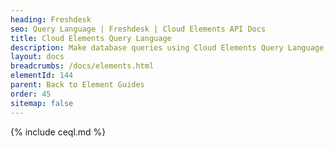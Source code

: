 ```yaml
---
heading: Freshdesk
seo: Query Language | Freshdesk | Cloud Elements API Docs
title: Cloud Elements Query Language
description: Make database queries using Cloud Elements Query Language.
layout: docs
breadcrumbs: /docs/elements.html
elementId: 144
parent: Back to Element Guides
order: 45
sitemap: false
---
```


{% include ceql.md %}

